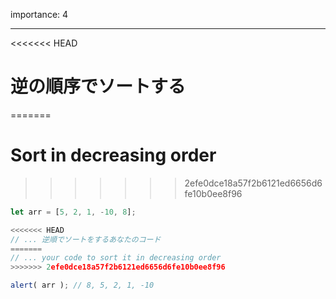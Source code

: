 importance: 4

---

<<<<<<< HEAD
# 逆の順序でソートする
=======
# Sort in decreasing order
>>>>>>> 2efe0dce18a57f2b6121ed6656d6fe10b0ee8f96

```js
let arr = [5, 2, 1, -10, 8];

<<<<<<< HEAD
// ... 逆順でソートをするあなたのコード
=======
// ... your code to sort it in decreasing order
>>>>>>> 2efe0dce18a57f2b6121ed6656d6fe10b0ee8f96

alert( arr ); // 8, 5, 2, 1, -10
```
